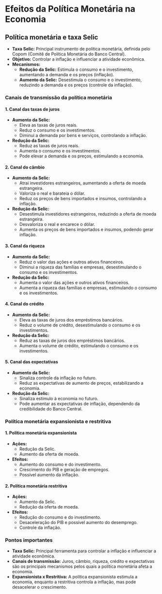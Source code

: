 # Efeitos da Política Monetária na Economia

## Política monetária e taxa Selic
- **Taxa Selic:** Principal instrumento de política monetária, definida pelo Copom (Comitê de Política Monetária do Banco Central).
- **Objetivo:** Controlar a inflação e influenciar a atividade econômica.
- **Mecanismos:**
  - **Redução da Selic:** Estimula o consumo e o investimento, aumentando a demanda e os preços (inflação).
  - **Aumento da Selic:** Desestimula o consumo e o investimento, reduzindo a demanda e os preços (controle da inflação).

### Canais de transmissão da política monetária

#### 1. Canal das taxas de juros
- **Aumento da Selic:**
  - Eleva as taxas de juros reais.
  - Reduz o consumo e os investimentos.
  - Diminui a demanda por bens e serviços, controlando a inflação.
- **Redução da Selic:**
  - Reduz as taxas de juros reais.
  - Aumenta o consumo e os investimentos.
  - Pode elevar a demanda e os preços, estimulando a economia.

#### 2. Canal do câmbio
- **Aumento da Selic:**
  - Atrai investidores estrangeiros, aumentando a oferta de moeda estrangeira.
  - Valoriza o real e barateia o dólar.
  - Reduz os preços de bens importados e insumos, controlando a inflação.
- **Redução da Selic:**
  - Desestimula investidores estrangeiros, reduzindo a oferta de moeda estrangeira.
  - Desvaloriza o real e encarece o dólar.
  - Aumenta os preços de bens importados e insumos, podendo gerar inflação.

#### 3. Canal da riqueza
- **Aumento da Selic:**
  - Reduz o valor das ações e outros ativos financeiros.
  - Diminui a riqueza das famílias e empresas, desestimulando o consumo e os investimentos.
- **Redução da Selic:**
  - Aumenta o valor das ações e outros ativos financeiros.
  - Aumenta a riqueza das famílias e empresas, estimulando o consumo e os investimentos.

#### 4. Canal do crédito
- **Aumento da Selic:**
  - Eleva as taxas de juros dos empréstimos bancários.
  - Reduz o volume de crédito, desestimulando o consumo e os investimentos.
- **Redução da Selic:**
  - Reduz as taxas de juros dos empréstimos bancários.
  - Aumenta o volume de crédito, estimulando o consumo e os investimentos.

#### 5. Canal das expectativas
- **Aumento da Selic:**
  - Sinaliza controle da inflação no futuro.
  - Reduz as expectativas de aumento de preços, estabilizando a economia.
- **Redução da Selic:**
  - Sinaliza estímulo à economia no futuro.
  - Pode aumentar as expectativas de inflação, dependendo da credibilidade do Banco Central.

### Política monetária expansionista e restritiva

#### 1. Política monetária expansionista
- **Ações:**
  - Redução da Selic.
  - Aumento da oferta de moeda.
- **Efeitos:**
  - Aumento do consumo e do investimento.
  - Crescimento do PIB e geração de empregos.
  - Possível aumento da inflação.

#### 2. Política monetária restritiva
- **Ações:**
  - Aumento da Selic.
  - Redução da oferta de moeda.
- **Efeitos:**
  - Redução do consumo e do investimento.
  - Desaceleração do PIB e possível aumento do desemprego.
  - Controle da inflação.

### Pontos importantes
- **Taxa Selic:** Principal ferramenta para controlar a inflação e influenciar a atividade econômica.
- **Canais de transmissão:** Juros, câmbio, riqueza, crédito e expectativas são os principais mecanismos pelos quais a política monetária afeta a economia.
- **Expansionista x Restritiva:** A política expansionista estimula a economia, enquanto a restritiva controla a inflação, mas pode desacelerar o crescimento.